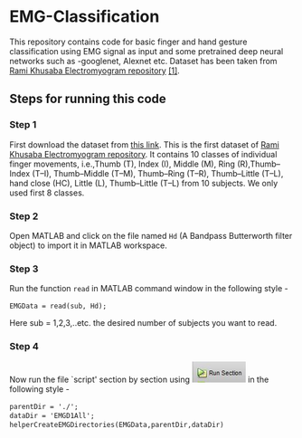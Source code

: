 # EMG-Classification
This repository contains code for basic finger and hand gesture classification using EMG signal as input and some pretrained deep neural 
networks such as -googlenet, Alexnet etc. Dataset has been taken from [Rami Khusaba Electromyogram repository](https://www.rami-khushaba.com/electromyogram-emg-repository.html) [[1]](https://onedrive.live.com/authkey=%21As%5FiNPKzgU6LJCU&id=AAA78954F15E6559%21295&cid=AAA78954F15E6559).

## Steps for running this code
### Step 1
First download the dataset from [this link](https://onedrive.live.com/authkey=%21As%5FiNPKzgU6LJCU&id=AAA78954F15E6559%21295&cid=AAA78954F15E6559). This is the first dataset of [Rami Khusaba Electromyogram repository](https://www.rami-khushaba.com/electromyogram-emg-repository.html). It contains 10 classes of individual finger movements, i.e.,Thumb (T), Index (I), Middle (M), Ring (R),Thumb–Index (T–I), Thumb–Middle (T–M), Thumb–Ring (T–R), Thumb–Little (T–L), hand close (HC), Little (L), Thumb–Little (T–L) from 10 subjects. We only used first 8 classes.  

### Step 2
Open MATLAB and click on the file named `Hd` (A Bandpass Butterworth filter object)  to import it in MATLAB workspace. 

### Step 3
Run the function `read` in MATLAB command window in the following style -
```
EMGData = read(sub, Hd);
```
Here sub = 1,2,3,..etc. the desired number of subjects you want to read.

### Step 4
Now run the file `script' section by section using ![Image of Yaktocat](https://github.com/Arafat245/EMG-Classification/blob/master/Capture.JPG) in the following style -
```
parentDir = './';
dataDir = 'EMGD1All';
helperCreateEMGDirectories(EMGData,parentDir,dataDir)
```
